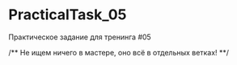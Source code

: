 # PracticalTask_05
Практическое задание для тренинга #05

/** Не ищем ничего в мастере, оно всё в отдельных ветках! **/
